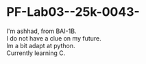 # PF-Lab03--25k-0043-
I'm ashhad, from BAI-1B.  
I do not have a clue on my future.  
Im a bit adapt at python.  
Currently learning C.  

